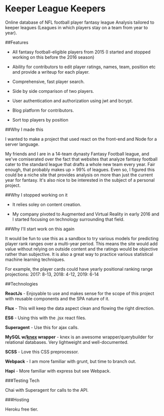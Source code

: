 # Keeper League Keepers

Online database of NFL football player fantasy league Analysis tailored to keeper leagues (Leagues in which players stay on a team from year to year).

##Features

- All fantasy football-eligible players from 2015 (I started and stopped working on this before the 2016 season)

- Ability for contributors to edit player ratings, names, team, position etc and provide a writeup for each player.

- Comprehensive, fast player search.

- Side by side comparison of two players.

- User authentication and authorization using jwt and bcrypt. 

- Blog platform for contributors.

- Sort top players by position

##Why I made this

I wanted to make a project that used react on the front-end and Node for a server language.

My friends and I are in a 14-team dynasty Fantasy Football league, and we've comiserated over the fact that websites that analyze fantasy football cater to the standard league that drafts a whole new team every year. Fair enough, that probably makes up > 99% of leagues. Even so, I figured this could be a niche site that provides analysis on more than just the current year for fantasy. It's also nice to be interested in the subject of a personal project.

##Why I stopped working on it

- It relies soley on content creation. 

- My company pivoted to Augmented and Virtual Reality in early 2016 and I started focusing on technology surrounding that field.

##Why I'll start work on this again

It would be fun to use this as a sandbox to try various models for predicting player rank ranges over a multi-year period. This means the site would add value without relying on outside content and the ratings would be objective rather than subjective. It is also a great way to practice various statistical machine learning techniques. 

For example, the player cards could have yearly positional ranking range projections: 2017: 8-13, 2018: 4-12, 2019: 6-14

##Technologies

**ReactJs** - Enjoyable to use and makes sense for the scope of this project with reusable components and the SPA nature of it.

**Flux** - This will keep the data aspect clean and flowing the right direction.

**ES6** - Using this with the .jsx react files.

**Superagent** - Use this for ajax calls.

**MySQL w/[knex](http://knexjs.org/) wrapper** - knex is an awesome wrapper/querybuilder for relational databases. Very lightweight and well-documented. 

**SCSS** - Love this CSS preprocessor. 

**Webpack** - I am more familiar with grunt, but time to branch out.

**Hapi** - More familiar with express but see Webpack.

###Testing Tech

Chai with Superagent for calls to the API.

###Hosting

Heroku free tier.
